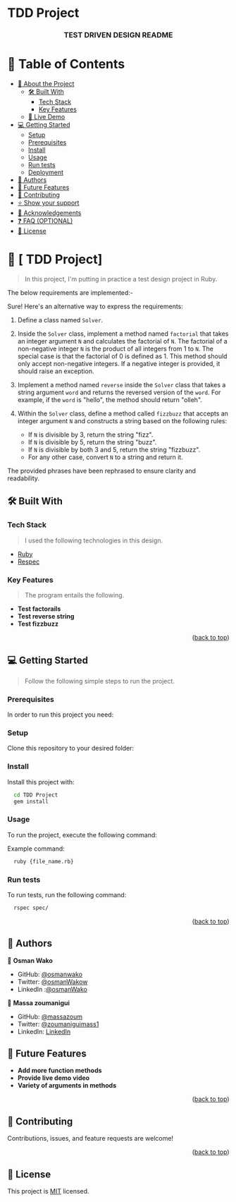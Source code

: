 # TDD Project
<a name="readme-top"></a>

<div align="center">
  <h3><b>TEST DRIVEN DESIGN README</b></h3>

</div>

<!-- TABLE OF CONTENTS -->

# 📗 Table of Contents

- [📖 About the Project](#about-project)
  - [🛠 Built With](#built-with)
    - [Tech Stack](#tech-stack)
    - [Key Features](#key-features)
  - [🚀 Live Demo](#live-demo)
- [💻 Getting Started](#getting-started)
  - [Setup](#setup)
  - [Prerequisites](#prerequisites)
  - [Install](#install)
  - [Usage](#usage)
  - [Run tests](#run-tests)
  - [Deployment](#triangular_flag_on_post-deployment)
- [👥 Authors](#authors)
- [🔭 Future Features](#future-features)
- [🤝 Contributing](#contributing)
- [⭐️ Show your support](#support)
- [🙏 Acknowledgements](#acknowledgements)
- [❓ FAQ (OPTIONAL)](#faq)
- [📝 License](#license)

<!-- PROJECT DESCRIPTION -->

# 📖 [ TDD Project] <a name="about-project"></a>

> In this project, I'm putting in practice a test design project in Ruby.


The below requirements are implemented:-

Sure! Here's an alternative way to express the requirements:

1. Define a class named `Solver`.

2. Inside the `Solver` class, implement a method named `factorial` that takes an integer argument `N` and calculates the factorial of `N`. The factorial of a non-negative integer `N` is the product of all integers from 1 to `N`. The special case is that the factorial of 0 is defined as 1. This method should only accept non-negative integers. If a negative integer is provided, it should raise an exception.

3. Implement a method named `reverse` inside the `Solver` class that takes a string argument `word` and returns the reversed version of the `word`. For example, if the `word` is "hello", the method should return "olleh".

4. Within the `Solver` class, define a method called `fizzbuzz` that accepts an integer argument `N` and constructs a string based on the following rules:
   - If `N` is divisible by 3, return the string "fizz".
   - If `N` is divisible by 5, return the string "buzz".
   - If `N` is divisible by both 3 and 5, return the string "fizzbuzz".
   - For any other case, convert `N` to a string and return it.

The provided phrases have been rephrased to ensure clarity and readability.
## 🛠 Built With <a name="built-with"></a>

### Tech Stack <a name="tech-stack"></a>

> I used the following technologies in this design.

  <ul>
    <li><a href="https://ruby.org/">Ruby</a></li>
    <li><a href="https://respec.com//">Respec</a></li>
  </ul>


<!-- Features -->

### Key Features <a name="key-features"></a>

> The program entails the following.

- **Test factorails**
- **Test reverse string**
- **Test fizzbuzz**

<p align="right">(<a href="#readme-top">back to top</a>)</p>

<!-- GETTING STARTED -->

## 💻 Getting Started <a name="getting-started"></a>

> Follow the following simple steps to run the project.

### Prerequisites

In order to run this project you need:


### Setup

Clone this repository to your desired folder:



### Install

Install this  project with:



```sh
  cd TDD Project 
  gem install
```


### Usage

To run the project, execute the following command:


Example command:

```sh
  ruby {file_name.rb}
```

### Run tests

To run tests, run the following command:



```sh
  rspec spec/
```


<p align="right">(<a href="#readme-top">back to top</a>)</p>

<!-- AUTHORS -->

## 👥 Authors <a name="authors"></a>

👤 **Osman Wako**

- GitHub: [@osmanwako](https://github.com/osmanwako)
- Twitter: [@osmanWakow](https://twitter.com/osmanwakow)
- LinkedIn :[@osmanWako](https://www.linkedin.com/in/osmanwako/)

👤 **Massa zoumanigui**

- GitHub: [@massazoum](https://github.com/massazoum)
- Twitter: [@zoumaniguimass1](https://twitter.com/zoumaniguimass1)
- LinkedIn: [LinkedIn](https://www.linkedin.com/in/zoumtechmassa/)


<!-- FUTURE FEATURES -->

## 🔭 Future Features <a name="future-features"></a>

-  **Add more function methods**
- **Provide live demo video**
- **Variety of arguments in methods**

<p align="right">(<a href="#readme-top">back to top</a>)</p>

<!-- CONTRIBUTING -->

## 🤝 Contributing <a name="contributing"></a>

Contributions, issues, and feature requests are welcome!


<p align="right">(<a href="#readme-top">back to top</a>)</p>

<!-- LICENSE -->

## 📝 License <a name="license"></a>

This project is [MIT](./LICENSE) licensed.
